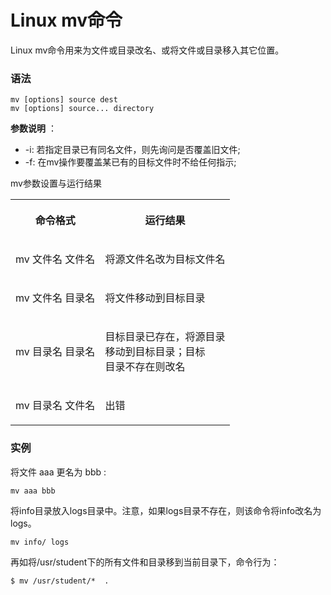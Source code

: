 # Linux mv命令

Linux mv命令用来为文件或目录改名、或将文件或目录移入其它位置。

### 语法

    
    
    mv [options] source dest
    mv [options] source... directory

**参数说明** ：

  * -i: 若指定目录已有同名文件，则先询问是否覆盖旧文件;
  * -f: 在mv操作要覆盖某已有的目标文件时不给任何指示;

mv参数设置与运行结果  
  
<table>  
<tr>  
<th>

命令格式

</th>  
<th>

运行结果

</th></tr>  
<tr>  
<td>

mv 文件名 文件名

</td>  
<td>

将源文件名改为目标文件名

</td> </tr>  
<tr>  
<td>

mv 文件名 目录名

</td>  
<td>

将文件移动到目标目录

</td> </tr>  
<tr>  
<td>

mv 目录名 目录名

</td>  
<td>

目标目录已存在，将源目录  
移动到目标目录；目标  
目录不存在则改名

</td> </tr>  
<tr>  
<td>

mv 目录名 文件名

</td>  
<td>

出错

</td> </tr> </table>

### 实例

将文件 aaa 更名为 bbb :

    
    
    mv aaa bbb

将info目录放入logs目录中。注意，如果logs目录不存在，则该命令将info改名为logs。

    
    
    mv info/ logs 

再如将/usr/student下的所有文件和目录移到当前目录下，命令行为：

    
    
    $ mv /usr/student/*  . 

